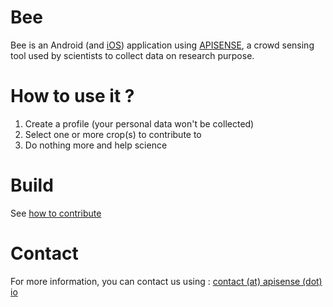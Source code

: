 # Bee

Bee is an Android (and [iOS](https://github.com/APISENSE/bee-ios)) application using [APISENSE](http://apisense.io), a crowd sensing tool used by scientists to collect data on research purpose.

# How to use it ?

1. Create a profile (your personal data won't be collected)
2. Select one or more crop(s) to contribute to
3. Do nothing more and help science

# Build

See [how to contribute](CONTRIBUTING.md)

# Contact

For more information, you can contact us using : [contact (at) apisense (dot) io](mailto:contact@apisense.io)
